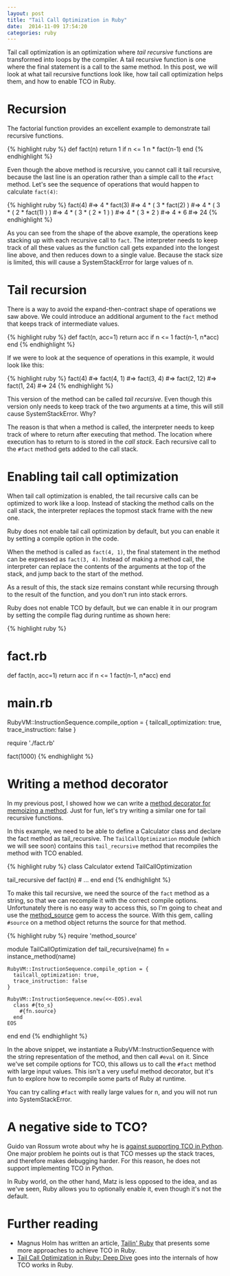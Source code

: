```yaml
---
layout: post
title: "Tail Call Optimization in Ruby"
date:  2014-11-09 17:54:20
categories: ruby
---
```


Tail call optimization is an optimization where _tail recursive_ functions are transformed into loops by the compiler. A tail recursive function is one where the final statement is a call to the same method. In this post, we will look at what tail recursive functions look like, how tail call optimization helps them, and how to enable TCO in Ruby.

# Recursion

The factorial function provides an excellent example to demonstrate tail recursive functions.

{% highlight ruby %}
def fact(n)
  return 1 if n <= 1
  n * fact(n-1)
end
{% endhighlight %}

Even though the above method is recursive, you cannot call it tail recursive, because the last line is an operation rather than a simple call to the `#fact` method. Let's see the sequence of operations that would happen to calculate `fact(4)`:

{% highlight ruby %}
fact(4)
#=> 4 * fact(3)
#=> 4 * ( 3 * fact(2) )
#=> 4 * ( 3 * ( 2 * fact(1) ) )
#=> 4 * ( 3 * ( 2 * 1 ) )
#=> 4 * ( 3 * 2 )
#=> 4 * 6
#=> 24
{% endhighlight %}

As you can see from the shape of the above example, the operations keep stacking up with each recursive call to `fact`. The interpreter needs to keep track of all these values as the function call gets expanded into the longest line above, and then reduces down to a single value. Because the stack size is limited, this will cause a SystemStackError for large values of n.

# Tail recursion

There is a way to avoid the expand-then-contract shape of operations we saw above. We could introduce an additional argument to the `fact` method that keeps track of intermediate values.

{% highlight ruby %}
def fact(n, acc=1)
  return acc if n <= 1
  fact(n-1, n*acc)
end
{% endhighlight %}

If we were to look at the sequence of operations in this example, it would look like this:

{% highlight ruby %}
fact(4)
#=> fact(4, 1)
#=> fact(3, 4)
#=> fact(2, 12)
#=> fact(1, 24)
#=> 24
{% endhighlight %}

This version of the method can be called _tail recursive_. Even though this version only needs to keep track of the two arguments at a time, this will still cause SystemStackError. Why?

The reason is that when a method is called, the interpreter needs to keep track of where to return after executing that method. The location where execution has to return to is stored in the _call stack_. Each recursive call to the `#fact` method gets added to the call stack.

# Enabling tail call optimization

When tail call optimization is enabled, the tail recursive calls can be optimized to work like a loop. Instead of stacking the method calls on the call stack, the interpreter replaces the topmost stack frame with the new one.

Ruby does not enable tail call optimization by default, but you can enable it by setting a compile option in the code.

When the method is called as `fact(4, 1)`, the final statement in the method can be expressed as `fact(3, 4)`. Instead of making a method call, the interpreter can replace the contents of the arguments at the top of the stack, and jump back to the start of the method.

As a result of this, the stack size remains constant while recursing through to the result of the function, and you don't run into stack errors.

Ruby does not enable TCO by default, but we can enable it in our program by setting the compile flag during runtime as shown here:

{% highlight ruby %}
# fact.rb
def fact(n, acc=1)
  return acc if n <= 1
  fact(n-1, n*acc)
end

# main.rb
RubyVM::InstructionSequence.compile_option = {
  tailcall_optimization: true,
  trace_instruction: false
}

require './fact.rb'

fact(1000)
{% endhighlight %}

# Writing a method decorator

In my previous post, I showed how we can write a [method decorator for memoizing a method](/posts/ruby-memoization/). Just for fun, let's try writing a similar one for tail recursive functions.

In this example, we need to be able to define a Calculator class and declare the fact method as tail_recursive. The `TailCallOptimization` module (which we will see soon) contains this `tail_recursive` method that recompiles the method with TCO enabled.

{% highlight ruby %}
class Calculator
  extend TailCallOptimization

  tail_recursive def fact(n)
    # ...
  end
end
{% endhighlight %}

To make this tail recursive, we need the source of the `fact` method as a string, so that we can recompile it with the correct compile options. Unfortunately there is no easy way to access this, so I'm going to cheat and use the [method_source](https://github.com/banister/method_source) gem to access the source. With this gem, calling `#source` on a method object returns the source for that method.

{% highlight ruby %}
require 'method_source'

module TailCallOptimization
  def tail_recursive(name)
    fn = instance_method(name)

    RubyVM::InstructionSequence.compile_option = {
      tailcall_optimization: true,
      trace_instruction: false
    }

    RubyVM::InstructionSequence.new(<<-EOS).eval
      class #{to_s}
        #{fn.source}
      end
    EOS
  end
end
{% endhighlight %}

In the above snippet, we instantiate a RubyVM::InstructionSequence with the string representation of the method, and then call `#eval` on it. Since we've set compile options for TCO, this allows us to call the `#fact` method with large input values. This isn't a very useful method decorator, but it's fun to explore how to recompile some parts of Ruby at runtime.

You can try calling `#fact` with really large values for n, and you will not run into SystemStackError.

# A negative side to TCO?

Guido van Rossum wrote about why he is [against supporting TCO in Python](http://neopythonic.blogspot.in/2009/04/tail-recursion-elimination.html). One major problem he points out is that TCO messes up the stack traces, and therefore makes debugging harder. For this reason, he does not support implementing TCO in Python.

In Ruby world, on the other hand, Matz is less opposed to the idea, and as we've seen, Ruby allows you to optionally enable it, even though it's not the default.


# Further reading

* Magnus Holm has written an article, [Tailin' Ruby](http://timelessrepo.com/tailin-ruby)
  that presents some more approaches to achieve TCO in Ruby.
* [Tail Call Optimization in Ruby: Deep Dive](http://blog.tdg5.com/tail-call-optimization-ruby-deep-dive/)
  goes into the internals of how TCO works in Ruby.
